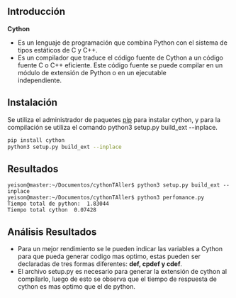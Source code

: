 ## Introducción
**Cython**
- Es un lenguaje de programación que combina Python con el sistema
  de tipos estáticos de C y C++.
- Es un compilador que traduce el código fuente de Cython a un código fuente C o C++ eficiente.
  Este código fuente se puede compilar en un módulo de extensión de Python o en un ejecutable      
  independiente.


## Instalación

Se utiliza el administrador de paquetes [pip](https://pip.pypa.io/en/stable/) para instalar cython,
y para la compilación se utiliza el comando python3 setup.py build_ext --inplace.


```bash
pip install cython
python3 setup.py build_ext --inplace
```

## Resultados
```
yeison@master:~/Documentos/cythonTAller$ python3 setup.py build_ext --inplace
yeison@master:~/Documentos/cythonTAller$ python3 perfomance.py
Tiempo total de python:  1.83044
Tiempo total cython  0.07428

```
## Análisis Resultados

- Para un mejor rendimiento se le pueden indicar las variables a Cython para que pueda generar codigo mas optimo,
estas pueden ser declaradas de tres formas diferentes: **def, cpdef y cdef**.
- El archivo setup.py es necesario para generar la extensión de cython al compilarlo,
luego de esto se observa que el tiempo de respuesta de cython es mas optimo que el de python.

